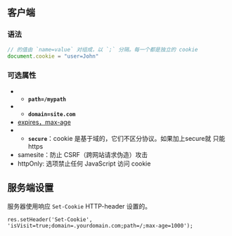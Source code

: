 ## 客户端

### 语法
```js
// 的值由 `name=value` 对组成，以 `;` 分隔。每一个都是独立的 cookie
document.cookie = "user=John"
```
### 可选属性

- -   **`path=/mypath`**
- -   **`domain=site.com`**
- [expires，max-age](https://zh.javascript.info/cookie#expiresmaxage)
- -   **`secure`**：cookie 是基于域的，它们不区分协议。如果加上secure就 只能https
- samesite：防止 CSRF（跨网站请求伪造）攻击
- httpOnly: 选项禁止任何 JavaScript 访问 cookie

## 服务端设置

服务器使用响应 `Set-Cookie` HTTP-header 设置的。

```JS
res.setHeader('Set-Cookie', 'isVisit=true;domain=.yourdomain.com;path=/;max-age=1000');
```